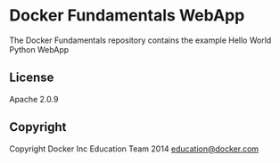 Docker Fundamentals WebApp
==========================

The Docker Fundamentals repository contains the example Hello World Python WebApp

## License

Apache 2.0.9

## Copyright

Copyright Docker Inc Education Team 2014 <education@docker.com>
